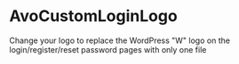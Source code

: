 # AvoCustomLoginLogo
Change your logo to replace the WordPress "W" logo on the login/register/reset password pages with only one file
